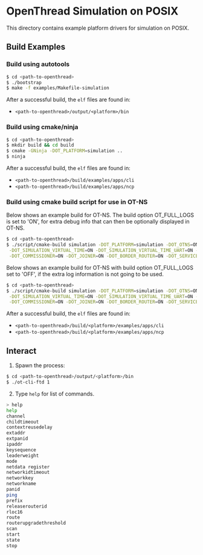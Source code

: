 # OpenThread Simulation on POSIX

This directory contains example platform drivers for simulation on POSIX.

## Build Examples

### Build using autotools

```bash
$ cd <path-to-openthread>
$ ./bootstrap
$ make -f examples/Makefile-simulation
```

After a successful build, the `elf` files are found in:

- `<path-to-openthread>/output/<platform>/bin`

### Build using cmake/ninja

```bash
$ cd <path-to-openthread>
$ mkdir build && cd build
$ cmake -GNinja -DOT_PLATFORM=simulation ..
$ ninja
```

After a successful build, the `elf` files are found in:

- `<path-to-openthread>/build/examples/apps/cli`
- `<path-to-openthread>/build/examples/apps/ncp`

### Build using cmake build script for use in OT-NS

Below shows an example build for OT-NS.
The build option OT_FULL_LOGS is set to 'ON', for extra 
debug info that can then be optionally displayed in OT-NS.

```bash
$ cd <path-to-openthread>
$ ./script/cmake-build simulation -DOT_PLATFORM=simulation -DOT_OTNS=ON \
 -DOT_SIMULATION_VIRTUAL_TIME=ON -DOT_SIMULATION_VIRTUAL_TIME_UART=ON -DOT_SIMULATION_MAX_NETWORK_SIZE=999 \
 -DOT_COMMISSIONER=ON -DOT_JOINER=ON -DOT_BORDER_ROUTER=ON -DOT_SERVICE=ON -DOT_COAP=ON -DOT_FULL_LOGS=ON
```

Below shows an example build for OT-NS with build option OT_FULL_LOGS set to 'OFF',
if the extra log information is not going to be used.

```bash
$ cd <path-to-openthread>
$ ./script/cmake-build simulation -DOT_PLATFORM=simulation -DOT_OTNS=ON \
 -DOT_SIMULATION_VIRTUAL_TIME=ON -DOT_SIMULATION_VIRTUAL_TIME_UART=ON -DOT_SIMULATION_MAX_NETWORK_SIZE=999 \
 -DOT_COMMISSIONER=ON -DOT_JOINER=ON -DOT_BORDER_ROUTER=ON -DOT_SERVICE=ON -DOT_COAP=ON -DOT_FULL_LOGS=OFF
```

After a successful build, the `elf` files are found in:

- `<path-to-openthread>/build/<platform>/examples/apps/cli`
- `<path-to-openthread>/build/<platform>/examples/apps/ncp`

## Interact

1. Spawn the process:

```bash
$ cd <path-to-openthread>/output/<platform>/bin
$ ./ot-cli-ftd 1
```

2. Type `help` for list of commands.

```bash
> help
help
channel
childtimeout
contextreusedelay
extaddr
extpanid
ipaddr
keysequence
leaderweight
mode
netdata register
networkidtimeout
networkkey
networkname
panid
ping
prefix
releaserouterid
rloc16
route
routerupgradethreshold
scan
start
state
stop
```
